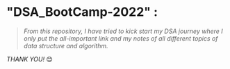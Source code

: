 # "DSA_BootCamp-2022" :
> *From this repository, I have tried to kick start my DSA journey where I only put the all-important link and my notes of all different topics of data structure and algorithm.*

*THANK YOU!* 😊
